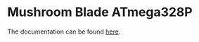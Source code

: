 # Mushroom Blade ATmega328P

The documentation can be found [here](../../docs/mushroom-blade-atmega328p.md).
